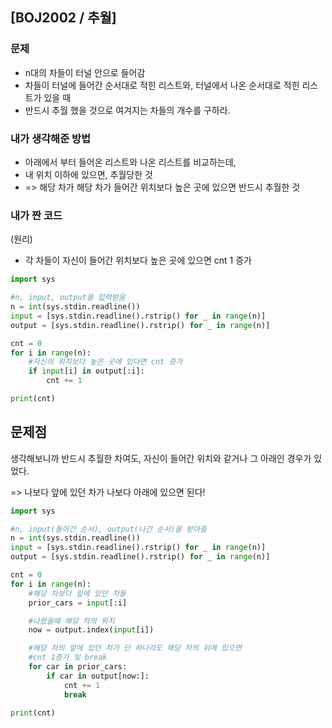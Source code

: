 ## [BOJ2002 / 추월]

### 문제

- n대의 차들이 터널 안으로 들어감
- 차들이 터널에 들어간 순서대로 적힌 리스트와, 터널에서 나온 순서대로 적힌 리스트가 있을 때
- 반드시 추월 했을 것으로 여겨지는 차들의 개수를 구하라.



### 내가 생각해준 방법

- 아래에서 부터 들어온 리스트와 나온 리스트를 비교하는데,
- 내 위치 이하에 있으면, 추월당한 것
- => 해당 차가 해당 차가 들어간 위치보다 높은 곳에 있으면 반드시 추월한 것




### 내가 짠 코드

(원리)

- 각 차들이 자신이 들어간 위치보다 높은 곳에 있으면 cnt 1 증가

```python
import sys

#n, input, output을 입력받음
n = int(sys.stdin.readline())
input = [sys.stdin.readline().rstrip() for _ in range(n)]
output = [sys.stdin.readline().rstrip() for _ in range(n)]

cnt = 0
for i in range(n):
    #자신의 위치보다 높은 곳에 있다면 cnt 증가
    if input[i] in output[:i]:
        cnt += 1

print(cnt)
```



## 문제점

생각해보니까 반드시 추월한 차여도, 자신이 들어간 위치와 같거나 그 아래인 경우가 있었다.

=> 나보다 앞에 있던 차가 나보다 아래에 있으면 된다!

```python
import sys

#n, input(들어간 순서), output(나간 순서)을 받아줌
n = int(sys.stdin.readline())
input = [sys.stdin.readline().rstrip() for _ in range(n)]
output = [sys.stdin.readline().rstrip() for _ in range(n)]

cnt = 0
for i in range(n):
    #해당 차보다 앞에 있던 차들
    prior_cars = input[:i]

    #나왔을때 해당 차의 위치
    now = output.index(input[i])

    #해당 차의 앞에 있던 차가 단 하나라도 해당 차의 뒤에 있으면
    #cnt 1증가 및 break
    for car in prior_cars:
        if car in output[now:]:
            cnt += 1
            break

print(cnt)
```



